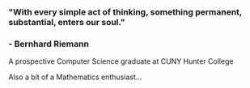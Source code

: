 ### "With every simple act of thinking, something permanent, substantial, enters our soul."  
### - Bernhard Riemann

A prospective Computer Science graduate at CUNY Hunter College  
  
Also a bit of a Mathematics enthusiast...

